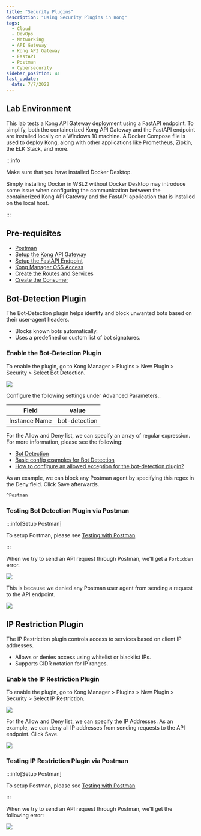 ```yaml
---
title: "Security Plugins"
description: "Using Security Plugins in Kong"
tags: 
  - Cloud
  - DevOps
  - Networking 
  - API Gateway
  - Kong API Gateway
  - FastAPI 
  - Postman
  - Cybersecurity
sidebar_position: 41
last_update:
  date: 7/7/2022
---
```


## Lab Environment

This lab tests a Kong API Gateway deployment using a FastAPI endpoint. To simplify, both the containerized Kong API Gateway and the FastAPI endpoint are installed locally on a Windows 10 machine. A Docker Compose file is used to deploy Kong, along with other applications like Prometheus, Zipkin, the ELK Stack, and more.

:::info 

Make sure that you have installed Docker Desktop. 

Simply installing Docker in WSL2 without Docker Desktop may introduce some issue when configuring the communication between the containerized Kong API Gateway and the FastAPI application that is installed on the local host.

:::

## Pre-requisites 

- [Postman](https://www.postman.com/downloads/)
- [Setup the Kong API Gateway](/docs/021-Software-Engineering/081-Kong-API-Gateway/015-Containerized-Kong-and-Other-Apps.md)
- [Setup the FastAPI Endpoint](/docs/021-Software-Engineering/081-Kong-API-Gateway/016-Testing-wth-an-FastAPI-Endpoint.md#setup-the-api-endpoint)
- [Kong Manager OSS Access](/docs/021-Software-Engineering/081-Kong-API-Gateway/015-Containerized-Kong-and-Other-Apps.md)
- [Create the Routes and Services](/docs/021-Software-Engineering/081-Kong-API-Gateway/016-Testing-wth-an-FastAPI-Endpoint.md)
- [Create the Consumer](/docs/021-Software-Engineering/081-Kong-API-Gateway/017-Consumers-Plugins-Upstreams.md#create-the-kong-consumer)


## Bot-Detection Plugin

The Bot-Detection plugin helps identify and block unwanted bots based on their user-agent headers.  

- Blocks known bots automatically.  
- Uses a predefined or custom list of bot signatures.  

### Enable the Bot-Detection Plugin

To enable the plugin, go to Kong Manager > Plugins > New Plugin > Security > Select Bot Detection.

![](/img/docs/12042024-kong-gw-security-plugin-bot-detection.png)

Configure the following settings under Advanced Parameters.. 

| Field                           | value               |
|---------------------------------|---------------------|
| Instance Name                   | bot-detection       |

For the Allow and Deny list, we can specify an array of regular expression. For more information, please see the following:

- [Bot Detection](https://docs.konghq.com/hub/kong-inc/bot-detection/)
- [Basic config examples for Bot Detection](https://docs.konghq.com/hub/kong-inc/bot-detection/how-to/basic-example/)
- [How to configure an allowed exception for the bot-detection plugin?](https://github.com/Kong/kong/discussions/7745)

As an example, we can block any Postman agent by specifying this regex in the Deny field. Click Save afterwards.

```bash
^Postman 
```

### Testing Bot Detection Plugin via Postman 

:::info[Setup Postman]

To setup Postman, please see [Testing with Postman](/docs/021-Software-Engineering/081-Kong-API-Gateway/016-Testing-wth-an-FastAPI-Endpoint.md#testing-with-postman)

:::


When we try to send an API request through Postman, we'll get a `Forbidden` error.

![](/img/docs/12042024-kong-gw-security-plugin-bot-detection-working-in-postman-2.png)

This is because we denied any Postman user agent from sending a request to the API endpoint.

![](/img/docs/12042024-kong-gw-security-plugin-bot-detection-blocked-postman-agent.png)



## IP Restriction Plugin

The IP Restriction plugin controls access to services based on client IP addresses.  

- Allows or denies access using whitelist or blacklist IPs.  
- Supports CIDR notation for IP ranges.  

### Enable the IP Restriction Plugin

To enable the plugin, go to Kong Manager > Plugins > New Plugin > Security > Select IP Restriction.

![](/img/docs/12042024-kong-gw-security-plugin-bot-detection.png)

For the Allow and Deny list, we can specify the IP Addresses. As an example, we can deny all IP addresses from sending requests to the API endpoint. Click Save.

![](/img/docs/12042024-kong-gw-security-plugin-ip-restriction-deny-all.png)


### Testing IP Restriction Plugin via Postman 

:::info[Setup Postman]

To setup Postman, please see [Testing with Postman](/docs/021-Software-Engineering/081-Kong-API-Gateway/016-Testing-wth-an-FastAPI-Endpoint.md#testing-with-postman)

:::


When we try to send an API request through Postman, we'll get the following error:

![](/img/docs/12042024-kong-gw-security-plugin-ip-restriction-deny-all-working-in-postman.png)
